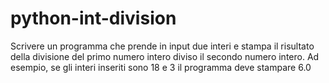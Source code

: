 # python-int-division
Scrivere un programma che prende in input due interi e stampa il risultato della divisione del primo numero intero diviso il secondo numero intero. Ad esempio, se gli interi inseriti sono 18 e 3 il programma deve stampare 6.0
